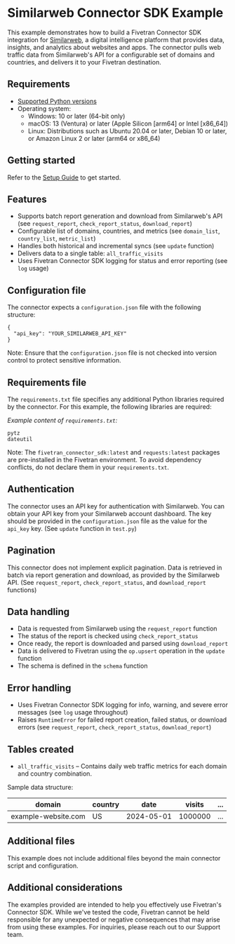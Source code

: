 # Similarweb Connector SDK Example

This example demonstrates how to build a Fivetran Connector SDK integration for [Similarweb](https://www.similarweb.com/), a digital intelligence platform that provides data, insights, and analytics about websites and apps. The connector pulls web traffic data from Similarweb's API for a configurable set of domains and countries, and delivers it to your Fivetran destination.

## Requirements

* [Supported Python versions](https://github.com/fivetran/fivetran_connector_sdk/blob/main/README.md#requirements)   
* Operating system:
  * Windows: 10 or later (64-bit only)
  * macOS: 13 (Ventura) or later (Apple Silicon [arm64] or Intel [x86_64])
  * Linux: Distributions such as Ubuntu 20.04 or later, Debian 10 or later, or Amazon Linux 2 or later (arm64 or x86_64)

## Getting started

Refer to the [Setup Guide](https://fivetran.com/docs/connectors/connector-sdk/setup-guide) to get started.

## Features

* Supports batch report generation and download from Similarweb's API (see `request_report`, `check_report_status`, `download_report`)
* Configurable list of domains, countries, and metrics (see `domain_list`, `country_list`, `metric_list`)
* Handles both historical and incremental syncs (see `update` function)
* Delivers data to a single table: `all_traffic_visits`
* Uses Fivetran Connector SDK logging for status and error reporting (see `log` usage)

## Configuration file

The connector expects a `configuration.json` file with the following structure:

```
{
  "api_key": "YOUR_SIMILARWEB_API_KEY"
}
```

Note: Ensure that the `configuration.json` file is not checked into version control to protect sensitive information.

## Requirements file

The `requirements.txt` file specifies any additional Python libraries required by the connector. For this example, the following libraries are required:

*Example content of `requirements.txt`:*

```
pytz
dateutil
```

Note: The `fivetran_connector_sdk:latest` and `requests:latest` packages are pre-installed in the Fivetran environment. To avoid dependency conflicts, do not declare them in your `requirements.txt`.

## Authentication

The connector uses an API key for authentication with Similarweb. You can obtain your API key from your Similarweb account dashboard. The key should be provided in the `configuration.json` file as the value for the `api_key` key. (See `update` function in `test.py`)

## Pagination

This connector does not implement explicit pagination. Data is retrieved in batch via report generation and download, as provided by the Similarweb API. (See `request_report`, `check_report_status`, and `download_report` functions)

## Data handling

* Data is requested from Similarweb using the `request_report` function
* The status of the report is checked using `check_report_status` 
* Once ready, the report is downloaded and parsed using `download_report` 
* Data is delivered to Fivetran using the `op.upsert` operation in the `update` function 
* The schema is defined in the `schema` function

## Error handling

* Uses Fivetran Connector SDK logging for info, warning, and severe error messages (see `log` usage throughout)
* Raises `RuntimeError` for failed report creation, failed status, or download errors (see `request_report`, `check_report_status`, `download_report`)

## Tables created

* `all_traffic_visits` – Contains daily web traffic metrics for each domain and country combination.

Sample data structure:

| domain           | country | date       | visits   | ... |
|------------------|---------|------------|----------|-----|
| example-website.com      | US      | 2024-05-01 | 1000000  | ... |

## Additional files

This example does not include additional files beyond the main connector script and configuration.

## Additional considerations

The examples provided are intended to help you effectively use Fivetran's Connector SDK. While we've tested the code, Fivetran cannot be held responsible for any unexpected or negative consequences that may arise from using these examples. For inquiries, please reach out to our Support team. 
